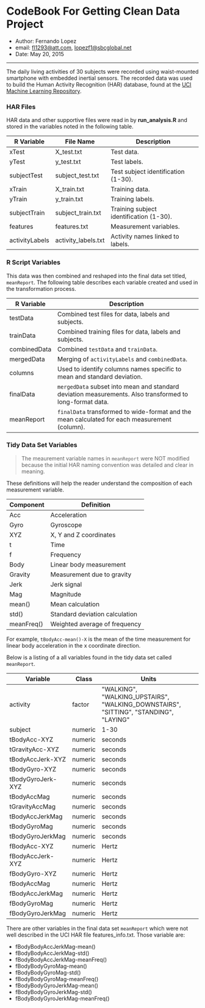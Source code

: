 CodeBook For Getting Clean Data Project
=======================================

+ Author: Fernando Lopez
+ email: <fl1293@att.com>, <lopezf1@sbcglobal.net>
+ Date: May 20, 2015

--------------------------------------------------

The daily living activities of 30 subjects were recorded using waist-mounted smartphone with embedded inertial sensors.  The recorded data was used to build the Human Activity Recognition (HAR) database, found at the [UCI Machine Learning Repository](http://archive.ics.uci.edu/ml/datasets/Human+Activity+Recognition+Using+Smartphones).

### HAR Files

HAR data and other supportive files were read in by **run_analysis.R** and stored in the variables noted in the following table.

R Variable | File Name | Description
|--------|----------|-------------|
xTest | X_test.txt | Test data.
yTest | y_test.txt | Test labels. 
subjectTest | subject_test.txt | Test subject identification (1-30).        
xTrain | X_train.txt | Training data.
yTrain | y_train.txt | Training labels.
subjectTrain | subject_train.txt| Training subject identification (1-30).                   
features      | features.txt    | Measurement variables.
activityLabels | activity_labels.txt| Activity names linked to labels.                   


### R Script Variables

This data was then combined and reshaped into the final data set titled, `meanReport`.  The following table describes each variable created and used in the transformation process.

R Variable | Description
|-----|-----|
testData | Combined test files for data, labels and subjects.
trainData | Combined training files for data, labels and subjects.
combinedData | Combined `testData` and `trainData`.
mergedData | Merging of `activityLabels` and `combinedData`.
columns | Used to identify columns names specific to mean and standard deviation.
finalData | `mergedData` subset into mean and standard deviation measurements.  Also transformed to long-format data.
meanReport | `finalData` transformed to wide-format and the mean calculated for each measurement (column).

### Tidy Data Set Variables

>The meaurement variable names in `meanReport` were NOT modified because the initial HAR naming convention was detailed and clear in meaning.

These definitions will help the reader understand the composition of each measurement variable.

|Component | Definition |
|----|----|
|Acc	|		Acceleration|
Gyro	|		Gyroscope
XYZ		|		X, Y and Z coordinates
t		|		Time
f		|		Frequency
Body | Linear body measurement
Gravity | Measurement due to gravity
Jerk | Jerk signal
Mag | Magnitude
mean()	|		Mean calculation
std()	|		Standard deviation calculation
meanFreq()	| Weighted average of frequency

For example, `tBodyAcc-mean()-X` is the mean of the time measurement for linear body acceleration in the x coordinate direction.

Below is a listing of a all variables found in the tidy data set called `meanReport`.

Variable | Class | Units 
|--------|-------|-----|
activity| factor| "WALKING", "WALKING_UPSTAIRS", "WALKING_DOWNSTAIRS", "SITTING", "STANDING", "LAYING"
subject | numeric | 1-30
tBodyAcc-XYZ| numeric | seconds
tGravityAcc-XYZ| numeric | seconds
tBodyAccJerk-XYZ| numeric | seconds
tBodyGyro-XYZ| numeric | seconds
tBodyGyroJerk-XYZ| numeric | seconds
tBodyAccMag| numeric | seconds
tGravityAccMag| numeric | seconds
tBodyAccJerkMag| numeric | seconds
tBodyGyroMag| numeric | seconds
tBodyGyroJerkMag| numeric | seconds
fBodyAcc-XYZ| numeric | Hertz
fBodyAccJerk-XYZ| numeric | Hertz 
fBodyGyro-XYZ| numeric | Hertz 
fBodyAccMag| numeric | Hertz 
fBodyAccJerkMag| numeric | Hertz 
fBodyGyroMag| numeric | Hertz 
fBodyGyroJerkMag| numeric | Hertz 

There are other variables in the final data set `meanReport` which were not well described in the UCI HAR file features_info.txt.  Those variable are:

- fBodyBodyAccJerkMag-mean()
- fBodyBodyAccJerkMag-std()
- fBodyBodyAccJerkMag-meanFreq()
- fBodyBodyGyroMag-mean()        
- fBodyBodyGyroMag-std()
- fBodyBodyGyroMag-meanFreq()
- fBodyBodyGyroJerkMag-mean()
- fBodyBodyGyroJerkMag-std()     
- fBodyBodyGyroJerkMag-meanFreq()

